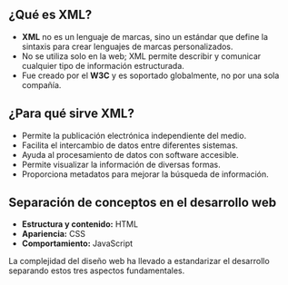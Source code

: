 ## ¿Qué es XML?

- **XML** no es un lenguaje de marcas, sino un estándar que define la sintaxis para crear lenguajes de marcas personalizados.
- No se utiliza solo en la web; XML permite describir y comunicar cualquier tipo de información estructurada.
- Fue creado por el **W3C** y es soportado globalmente, no por una sola compañía.


## ¿Para qué sirve XML?

- Permite la publicación electrónica independiente del medio.
- Facilita el intercambio de datos entre diferentes sistemas.
- Ayuda al procesamiento de datos con software accesible.
- Permite visualizar la información de diversas formas.
- Proporciona metadatos para mejorar la búsqueda de información.


## Separación de conceptos en el desarrollo web

- **Estructura y contenido:** HTML
- **Apariencia:** CSS
- **Comportamiento:** JavaScript

La complejidad del diseño web ha llevado a estandarizar el desarrollo separando estos tres aspectos fundamentales.